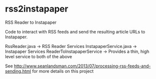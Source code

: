 rss2instapaper
==============

RSS Reader to Instapaper

Code to interact with RSS feeds and send the resulting article URLs to Instapaper.

RssReader.java -> RSS Reader Services
InstapaperService.java -> Instapaper Services
ReaderToInstapaperService -> Provides a thin, high level service to both of the above

See http://www.seanlandsman.com/2013/07/processing-rss-feeds-and-sending.html for more details on this project
 